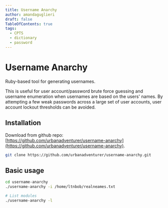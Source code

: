 ```yaml
---
title: Username Anarchy
author: amandaguglieri
draft: false
TableOfContents: true
tags:
  - CPTS
  - dictionary
  - password
---
```

# Username Anarchy

Ruby-based tool for generating usernames.

This is useful for user account/password brute force guessing and username enumeration when usernames are based on the users' names. By attempting a few weak passwords across a large set of user accounts, user account lockout thresholds can be avoided.

## Installation

Download from github repo: [https://github.com/urbanadventurer/username-anarchy](https://github.com/urbanadventurer/username-anarchy).

```bash
git clone https://github.com/urbanadventurer/username-anarchy.git
```


## Basic usage

```bash
cd username-anarchy
./username-anarchy -i /home/ltnbob/realneames.txt 
```

```bash
# List modules
./username-anarchy -l
```

